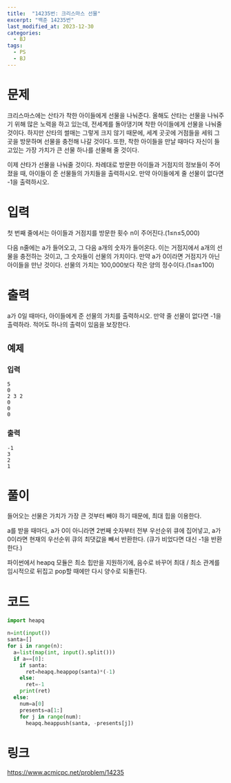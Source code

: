 ```yaml
---
title:  "14235번: 크리스마스 선물"
excerpt: "백준 14235번"
last_modified_at: 2023-12-30
categories:
  - BJ
tags:
  - PS
  - BJ
---
```

# 문제
크리스마스에는 산타가 착한 아이들에게 선물을 나눠준다. 올해도 산타는 선물을 나눠주기 위해 많은 노력을 하고 있는데, 전세계를 돌아댕기며 착한 아이들에게 선물을 나눠줄 것이다. 하지만 산타의 썰매는 그렇게 크지 않기 때문에, 세계 곳곳에 거점들을 세워 그 곳을 방문하며 선물을 충전해 나갈 것이다. 또한, 착한 아이들을 만날 때마다 자신이 들고있는 가장 가치가 큰 선물 하나를 선물해 줄 것이다.

이제 산타가 선물을 나눠줄 것이다. 차례대로 방문한 아이들과 거점지의 정보들이 주어졌을 때, 아이들이 준 선물들의 가치들을 출력하시오. 만약 아이들에게 줄 선물이 없다면 -1을 출력하시오.

# 입력
첫 번째 줄에서는 아이들과 거점지를 방문한 횟수 n이 주어진다.(1≤n≤5,000)

다음 n줄에는 a가 들어오고, 그 다음 a개의 숫자가 들어온다. 이는 거점지에서 a개의 선물을 충전하는 것이고, 그 숫자들이 선물의 가치이다. 만약 a가 0이라면 거점지가 아닌 아이들을 만난 것이다. 선물의 가치는 100,000보다 작은 양의 정수이다.(1≤a≤100)

# 출력
a가 0일 때마다, 아이들에게 준 선물의 가치를 출력하시오. 만약 줄 선물이 없다면 -1을 출력하라. 적어도 하나의 출력이 있음을 보장한다.

## 예제
### 입력
```
5
0
2 3 2
0
0
0
```
### 출력
```
-1
3
2
1
```

# 풀이
들어오는 선물은 가치가 가장 큰 것부터 빼야 하기 때문에, 최대 힙을 이용한다.

a를 받을 때마다, a가 0이 아니라면 2번째 숫자부터 전부 우선순위 큐에 집어넣고, a가 0이라면 현재의 우선순위 큐의 최댓값을 빼서 반환한다. (큐가 비었다면 대신 -1을 반환한다.)

파이썬에서 heapq 모듈은 최소 힙만을 지원하기에, 음수로 바꾸어 최대 / 최소 관계를 임시적으로 뒤집고 pop할 때에만 다시 양수로 되돌린다.
# 코드


```python
import heapq

n=int(input())
santa=[]
for i in range(n):
  a=list(map(int, input().split()))
  if a==[0]:
    if santa:
      ret=heapq.heappop(santa)*(-1)
    else:
      ret=-1
    print(ret)
  else:
    num=a[0]
    presents=a[1:]
    for j in range(num):
      heapq.heappush(santa, -presents[j])
```


# 링크
<https://www.acmicpc.net/problem/14235>